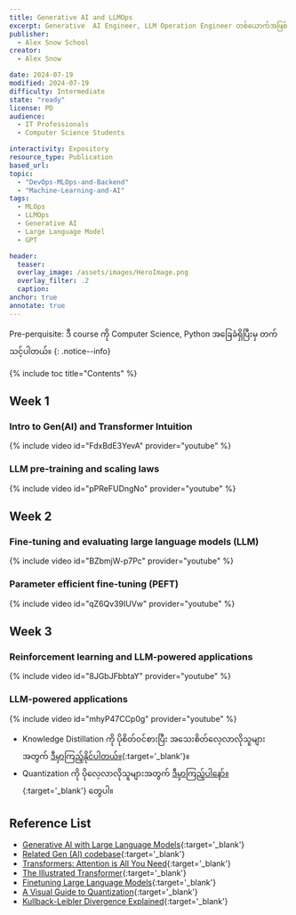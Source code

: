 ```yaml
---
title: Generative AI and LLMOps
excerpt: Generative  AI Engineer, LLM Operation Engineer တစ်ယောက်အဖြစ် လုပ်ငန်းခွင်ဝင်ချင်သူများ အတွက် လေ့လာသင့်တဲ့ မဖြစ်မနေသိထားသင့်တဲ့ course ပဲဖြစ်ပါတယ်။
publisher:
  - Alex Snow School
creator:
  - Alex Snow

date: 2024-07-19
modified: 2024-07-19
difficulty: Intermediate
state: "ready"
license: PD
audience:
  - IT Professionals
  - Computer Science Students

interactivity: Expository
resource_type: Publication
based_url:
topic:
  - "DevOps-MLOps-and-Backend"
  - "Machine-Learning-and-AI"
tags:
  - MLOps
  - LLMOps
  - Generative AI
  - Large Language Model
  - GPT

header:
  teaser: 
  overlay_image: /assets/images/HeroImage.png
  overlay_filter: .2
  caption:
anchor: true
annotate: true
---
```


Pre-perquisite: ဒီ course ကို Computer Science, Python အခြေခံရှိပြီးမှ တက်သင့်ပါတယ်။
{: .notice--info}

{% include toc title="Contents" %}

## Week 1

### Intro to Gen(AI) and Transformer Intuition

{% include video id="FdxBdE3YevA" provider="youtube" %}

### LLM pre-training and scaling laws

{% include video id="pPReFUDngNo" provider="youtube" %}

## Week 2

### Fine-tuning and evaluating large language models (LLM)

{% include video id="BZbmjW-p7Pc" provider="youtube" %}

### Parameter efficient fine-tuning (PEFT)

{% include video id="qZ6Qv39IUVw" provider="youtube" %}

## Week 3

### Reinforcement learning and LLM-powered applications

{% include video id="8JGbJFbbtaY" provider="youtube" %}

### LLM-powered applications

{% include video id="mhyP47CCp0g" provider="youtube" %}


- Knowledge Distillation ကို ပိုစိတ်ဝင်စားပြီး အသေးစိတ်လေ့လာလိုသူများအတွက် [ဒီမှာကြည့်နိုင်ပါတယ်။](https://www.youtube.com/watch?v=0LtoRcXcudc){:target='\_blank'}။
- Quantization ကို ပိုလေ့လာလိုသူများအတွက် [ဒီမှာကြည့်ပါနော်။](https://newsletter.maartengrootendorst.com/p/a-visual-guide-to-quantization){:target='\_blank'} တွေပါ။

## Reference List

- [Generative AI with Large Language Models](https://www.coursera.org/learn/generative-ai-with-llms){:target='\_blank'}
- [Related Gen (AI) codebase](https://github.com/Ryota-Kawamura/Generative-AI-with-LLMs/tree/main){:target='\_blank'}
- [Transformers: Attention is All You Need](https://arxiv.org/abs/1706.03762){:target='\_blank'}
- [The Illustrated Transformer](https://jalammar.github.io/illustrated-transformer/){:target='\_blank'}
- [Finetuning Large Language Models](https://learn.deeplearning.ai/courses/finetuning-large-language-models/lesson/1/introduction){:target='\_blank'}
- [A Visual Guide to Quantization](https://newsletter.maartengrootendorst.com/p/a-visual-guide-to-quantization7){:target='\_blank'}
- [Kullback-Leibler Divergence Explained](https://www.countbayesie.com/blog/2017/5/9/kullback-leibler-divergence-explained){:target='\_blank'}